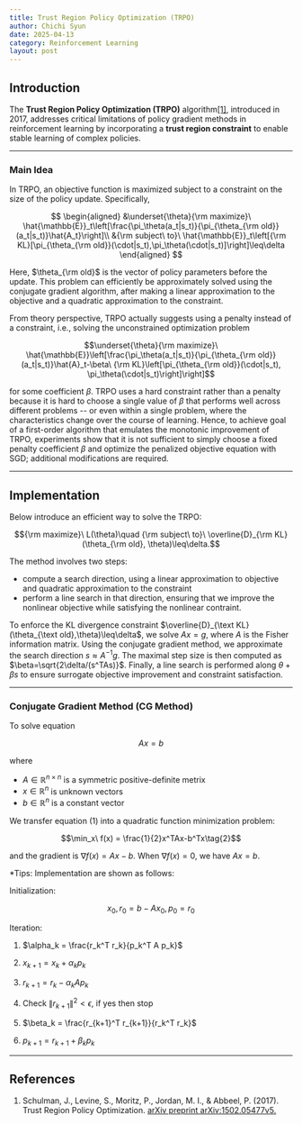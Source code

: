 ```yaml
---
title: Trust Region Policy Optimization (TRPO)
author: Chichi Syun
date: 2025-04-13
category: Reinforcement Learning
layout: post
---
```


## Introduction

The **Trust Region Policy Optimization (TRPO)** algorithm[[1]](#references), introduced in 2017, addresses critical limitations of policy gradient methods in reinforcement learning by incorporating a **trust region constraint** to enable stable learning of complex policies. 

---
### Main Idea  
In TRPO, an objective function is maximized subject to a constraint on the size of the policy update. Specifically,  
  
$$
\begin{aligned}
&\underset{\theta}{\rm maximize}\ \hat{\mathbb{E}}_t\left[\frac{\pi_\theta(a_t|s_t)}{\pi_{\theta_{\rm old}}(a_t|s_t)}\hat{A_t}\right]\\
&{\rm subject\ to}\ \hat{\mathbb{E}}_t\left[{\rm KL}[\pi_{\theta_{\rm old}}(\cdot|s_t),\pi_\theta(\cdot|s_t)]\right]\leq\delta
\end{aligned}
$$

Here, $\theta_{\rm old}$ is the vector of policy parameters before the update. This problem can efficiently be approximately solved using the conjugate gradient algorithm, after making a linear approximation to the objective and a quadratic approximation to the constraint.  
  
From theory perspective, TRPO actually suggests using a penalty instead of a constraint, i.e., solving the unconstrained optimization problem  
  
$$\underset{\theta}{\rm maximize}\ \hat{\mathbb{E}}\left[\frac{\pi_\theta(a_t|s_t)}{\pi_{\theta_{\rm old}}(a_t|s_t)}\hat{A}_t-\beta\ {\rm KL}\left[\pi_{\theta_{\rm old}}(\cdot|s_t), \pi_\theta(\cdot|s_t)\right]\right]$$

for some coefficient $\beta$. TRPO uses a hard constraint rather than a penalty because it is hard to choose a single value of $\beta$ that performs well across different problems -- or even within a single problem, where the characteristics change over the course of learning. Hence, to achieve goal of a first-order algorithm that emulates the monotonic improvement of TRPO, experiments show that it is not sufficient to simply choose a fixed penalty coefficient $\beta$ and optimize the penalized objective equation with SGD; additional modifications are required.   

--- 
  
## Implementation  

Below introduce an efficient way to solve the TRPO:  

$${\rm maximize}\ L(\theta)\quad {\rm subject\ to}\ \overline{D}_{\rm KL}(\theta_{\rm old}, \theta)\leq\delta.$$  

The method involves two steps:  
- compute a search direction, using a linear approximation to objective and quadratic approximation to the constraint
- perform a line search in that direction, ensuring that we improve the nonlinear objective while satisfying the nonlinear contraint.  
  
To enforce the KL divergence constraint $\overline{D}_{\text KL}(\theta_{\text old},\theta)\leq\delta$, we solve $Ax = g$, where $A$ is the Fisher information matrix. Using the conjugate gradient method, we approximate the search direction $s\approx A^{-1}g$. The maximal step size is then computed as $\beta=\sqrt{2\delta/(s^TAs)}$. Finally, a line search is performed along $\theta+\beta s$ to ensure surrogate objective improvement and constraint satisfaction.

---

### Conjugate Gradient Method (CG Method)  
To solve equation  

$$Ax =b\tag{1}$$

where  
- $A\in\mathbb{R}^{n\times n}$ is a symmetric positive-definite metrix  
- $x\in\mathbb{R}^n$ is unknown vectors
- $b\in\mathbb{R}^n$ is a constant vector  
  
We transfer equation $(1)$ into a quadratic function minimization problem:  
  
$$\min_x\ f(x) = \frac{1}{2}x^TAx-b^Tx\tag{2}$$

and the gradient is $\nabla f(x) = Ax -b$. When $\nabla f(x)=0$, we have $Ax=b$.  
  
*Tips: Implementation are shown as follows:  

Initialization:  
  
$$x_0, r_0 = b - A x_0, p_0 = r_0$$

Iteration:
1. $\alpha_k = \frac{r_k^T r_k}{p_k^T A p_k}$  
   
2. $x_{k+1} = x_k + \alpha_k p_k$  
   
3. $r_{k+1} = r_k - \alpha_k A p_k$  
   
4. Check $\| r_{k+1} \|^2 < \epsilon$, if yes then stop  
   
5. $\beta_k = \frac{r_{k+1}^T r_{k+1}}{r_k^T r_k}$
   
6. $p_{k+1} = r_{k+1} + \beta_k p_k$  
  
---




## References
1. Schulman, J., Levine, S., Moritz, P., Jordan, M. I., & Abbeel, P. (2017). Trust Region Policy Optimization. [arXiv preprint arXiv:1502.05477v5.](https://arxiv.org/abs/1502.05477)  